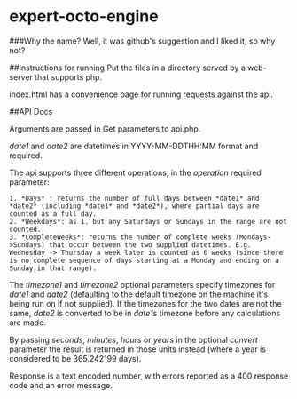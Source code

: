 # expert-octo-engine

###Why the name? 
Well, it was github's suggestion and I liked it, so why not?

##Instructions for running
Put the files in a directory served by a web-server that supports php.

index.html has a convenience page for running requests against the api.

##API Docs

Arguments are passed in Get parameters to api.php.

*date1* and *date2* are datetimes in YYYY-MM-DDTHH:MM format and required.

The api supports three different operations, in the *operation* required parameter:

	1. *Days* : returns the number of full days between *date1* and *date2* (including *date1* and *date2*), where partial days are counted as a full day.
	2. *Weekdays*: as 1. but any Saturdays or Sundays in the range are not counted.
	3. *CompleteWeeks*: returns the number of complete weeks (Mondays->Sundays) that occur between the two supplied datetimes. E.g. Wednesday -> Thursday a week later is counted as 0 weeks (since there is no complete sequence of days starting at a Monday and ending on a Sunday in that range).

The *timezone1* and *timezone2* optional parameters specify timezones for *date1* and *date2* (defaulting to the default timezone on the machine it's being run on if not supplied). If the timezones for the two dates are not the same, *date2* is converted to be in *date1*s timezone before any calculations are made.

By passing *seconds*, *minutes*, *hours* or *years* in the optional *convert* parameter the result is returned in those units instead (where a year is considered to be 365.242199 days).

Response is a text encoded number, with errors reported as a 400 response code and an error message.
